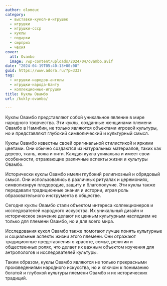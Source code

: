 ```yaml
---
author: olomouc
category:
  - выставки-кукол-и-игрушек
  - игрушки
  - игрушки-ссср
  - куклы
  - подарки
  - сюрприз
  - чехия
cover:
  alt: Ovambo
  image: /wp-content/uploads/2024/04/ovambo.avif
date: "2024-04-19T05:40:13+00:00"
guid: https://www.adora.ru/?p=3337
tag:
  - игрушки-народов-анголы
  - игрущки-народа-банту
  - коллекционные-игрушки
title: Куклы Овамбо
url: /kukly-ovambo/

---
```

Куклы Овамбо представляют собой уникальное явление в мире народного творчества. Эти куклы, созданные женщинами племени Овамбо в Намибии, не только являются объектами игровой культуры, но и представляют глубокий символический и культурный смысл.

Куклы Овамбо известны своей оригинальной стилистикой и яркими цветами. Они обычно создаются из натуральных материалов, таких как дерево, ткань, кожа и нити. Каждая кукла уникальна и имеет свои особенности, отражающие различные аспекты жизни и культуры Овамбо.

Исторически куклы Овамбо имели глубокий религиозный и обрядовый смысл. Они использовались в различных ритуалах и церемониях, символизируя плодородие, защиту и благополучие. Эти куклы также передавали традиционные знания и истории, играя роль образовательного инструмента в обществе.

Сегодня куклы Овамбо стали объектом интереса коллекционеров и исследователей народного искусства. Их уникальный дизайн и историческое значение делают их ценным культурным наследием не только для племени Овамбо, но и для всего мира.

Исследования кукол Овамбо также помогают лучше понять культурные и социальные аспекты жизни этого племени. Они отражают традиционные представления о красоте, семье, религии и общественных ролях, что делает их важным объектом изучения для антропологов и исследователей культуры.

Таким образом, куклы Овамбо являются не только прекрасными произведениями народного искусства, но и ключом к пониманию богатой и глубокой культуры племени Овамбо и их исторических традиций.
